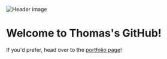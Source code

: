 
![Header image](https://github.com/franzpdx/portfolio/raw/master/images/lead-bg.jpg)

# Welcome to Thomas's GitHub!

If you'd prefer, head over to the [portfolio page](https://franzpdx.github.io/portfolio/)!


<!--
**franzpdx/franzpdx** is a ✨ _special_ ✨ repository because its `README.md` (this file) appears on your GitHub profile.

Here are some ideas to get you started:

- 🔭 I’m currently working on ...
- 🌱 I’m currently learning ...
- 👯 I’m looking to collaborate on ...
- 🤔 I’m looking for help with ...
- 💬 Ask me about ...
- 📫 How to reach me: ...
- 😄 Pronouns: ...
- ⚡ Fun fact: ...
-->
